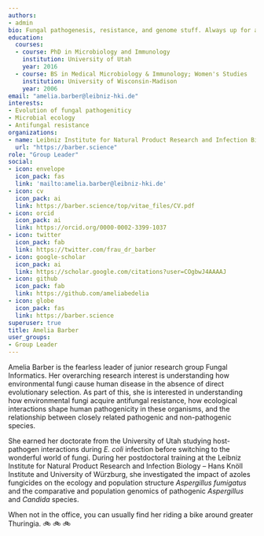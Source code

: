 ```yaml
---
authors:
- admin
bio: Fungal pathogenesis, resistance, and genome stuff. Always up for an adventure or bike ride.
education:
  courses:
  - course: PhD in Microbiology and Immunology
    institution: University of Utah
    year: 2016
  - course: BS in Medical Microbiology & Immunology; Women's Studies
    institution: University of Wisconsin-Madison
    year: 2006
email: "amelia.barber@leibniz-hki.de"
interests:
- Evolution of fungal pathogeniticy
- Microbial ecology
- Antifungal resistance
organizations:
- name: Leibniz Institute for Natural Product Research and Infection Biology – Hans Knöll Institute (HKI)
  url: "https://barber.science"
role: "Group Leader"
social:
- icon: envelope
  icon_pack: fas
  link: 'mailto:amelia.barber@leibniz-hki.de'
- icon: cv
  icon_pack: ai
  link: https://barber.science/top/vitae_files/CV.pdf
- icon: orcid
  icon_pack: ai
  link: https://orcid.org/0000-0002-3399-1037
- icon: twitter
  icon_pack: fab
  link: https://twitter.com/frau_dr_barber
- icon: google-scholar
  icon_pack: ai
  link: https://scholar.google.com/citations?user=COgbwJ4AAAAJ
- icon: github
  icon_pack: fab
  link: https://github.com/ameliabedelia
- icon: globe
  icon_pack: fas
  link: https://barber.science
superuser: true
title: Amelia Barber
user_groups:
- Group Leader
---
```


Amelia Barber is the fearless leader of junior research group Fungal Informatics. Her overarching research interest is understanding how environmental fungi cause human disease in the absence of direct evolutionary selection. As part of this, she is interested in understanding how environmental fungi acquire antifungal resistance, how ecological interactions shape human pathogenicity in these organisms, and the relationship between closely related pathogenic and non-pathogenic species. 

She earned her doctorate from the University of Utah studying host-pathogen interactions during *E. coli* infection before switching to the wonderful world of fungi. During her postdoctoral training at the Leibniz Institute for Natural Product Research and Infection Biology – Hans Knöll Institute and University of Würzburg, she investigated the impact of azoles fungicides on the ecology and population structure *Aspergillus fumigatus* and the comparative and population genomics of pathogenic *Aspergillus* and *Candida* species.

When not in the office, you can usually find her riding a bike around greater Thuringia.  :bike: :bike: :bike:

